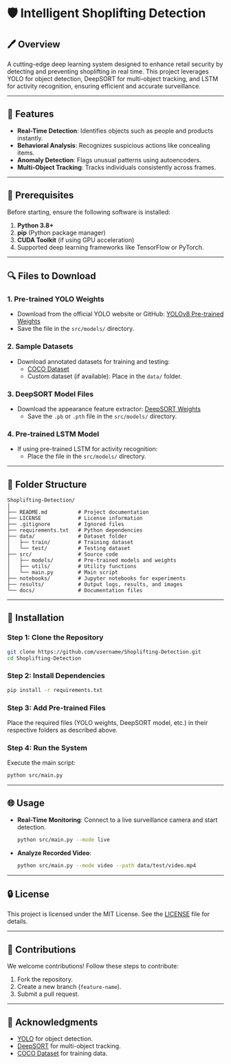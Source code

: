 # 🛡️ Intelligent Shoplifting Detection

## 🖊️ Overview
A cutting-edge deep learning system designed to enhance retail security by detecting and preventing shoplifting in real time. This project leverages YOLO for object detection, DeepSORT for multi-object tracking, and LSTM for activity recognition, ensuring efficient and accurate surveillance.

---

## 🚀 Features
- **Real-Time Detection**: Identifies  objects such as people and products instantly.
- **Behavioral Analysis**: Recognizes suspicious actions like concealing items.
- **Anomaly Detection**: Flags unusual patterns using autoencoders.
- **Multi-Object Tracking**: Tracks individuals consistently across frames.

---

## 🔧 Prerequisites
Before starting, ensure the following software is installed:

1. **Python 3.8+**
2. **pip** (Python package manager)
3. **CUDA Toolkit** (if using GPU acceleration)
4. Supported deep learning frameworks like TensorFlow or PyTorch.

---

## 🔍 Files to Download
### 1. **Pre-trained YOLO Weights**
   - Download from the official YOLO website or GitHub:
     [YOLOv8 Pre-trained Weights](https://github.com/ultralytics/ultralytics)
   - Save the file in the `src/models/` directory.

### 2. **Sample Datasets**
   - Download annotated datasets for training and testing:
     - [COCO Dataset](https://cocodataset.org/#download)
     - Custom dataset (if available): Place in the `data/` folder.

### 3. **DeepSORT Model Files**
   - Download the appearance feature extractor:
     [DeepSORT Weights](https://github.com/nwojke/deep_sort)
     - Save the `.pb` or `.pth` file in the `src/models/` directory.

### 4. **Pre-trained LSTM Model**
   - If using pre-trained LSTM for activity recognition:
     - Place the file in the `src/models/` directory.

---

## 🚪 Folder Structure
```
Shoplifting-Detection/
│
├── README.md          # Project documentation
├── LICENSE            # License information
├── .gitignore         # Ignored files
├── requirements.txt   # Python dependencies
├── data/              # Dataset folder
│   ├── train/         # Training dataset
│   └── test/          # Testing dataset
├── src/               # Source code
│   ├── models/        # Pre-trained models and weights
│   ├── utils/         # Utility functions
│   └── main.py        # Main script
├── notebooks/         # Jupyter notebooks for experiments
├── results/           # Output logs, results, and images
└── docs/              # Documentation files
```

---

## 🚜 Installation

### Step 1: Clone the Repository
```bash
git clone https://github.com/username/Shoplifting-Detection.git
cd Shoplifting-Detection
```

### Step 2: Install Dependencies
```bash
pip install -r requirements.txt
```

### Step 3: Add Pre-trained Files
Place the required files (YOLO weights, DeepSORT model, etc.) in their respective folders as described above.

### Step 4: Run the System
Execute the main script:
```bash
python src/main.py
```

---

## 🌐 Usage
- **Real-Time Monitoring**:
   Connect to a live surveillance camera and start detection.
   ```bash
   python src/main.py --mode live
   ```
- **Analyze Recorded Video**:
   ```bash
   python src/main.py --mode video --path data/test/video.mp4
   ```

---

## 🔒 License
This project is licensed under the MIT License. See the [LICENSE](LICENSE) file for details.

---

## 🙏 Contributions
We welcome contributions! Follow these steps to contribute:
1. Fork the repository.
2. Create a new branch (`feature-name`).
3. Submit a pull request.

---

## 🔎 Acknowledgments
- [YOLO](https://github.com/ultralytics/yolov8) for object detection.
- [DeepSORT](https://github.com/nwojke/deep_sort) for multi-object tracking.
- [COCO Dataset](https://cocodataset.org) for training data.
